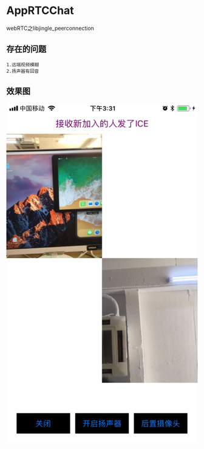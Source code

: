 # AppRTCChat
webRTC之libjingle_peerconnection

## 存在的问题
```
1.远端视频模糊
2.扬声器有回音
```
## 效果图
![img](https://github.com/zhuzhuxingtianxia/AppRTCChat/blob/master/video.jpg)
